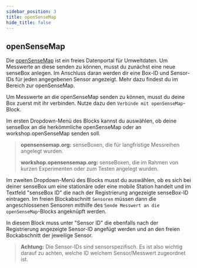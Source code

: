 ```yaml
---
sidebar_position: 3
title: openSenseMap
hide_title: false
---
```


## openSenseMap
Die [openSenseMap](https://www.opensensemap.org) ist ein freies Datenportal für Umweltdaten. Um Messwerte an diese senden zu können, musst du zunächst eine neue senseBox anlegen. Im Anschluss daran werden dir eine Box-ID und Sensor-IDs für jeden angegebenen Sensor angezeigt. Mehr dazu findest du im Bereich zur openSenseMap.

Um Messwerte an die openSenseMap senden zu können, musst du deine Box zuerst mit ihr verbinden. Nutze dazu den `Verbinde mit openSenseMap`-Block.

<!-- {% include image.html image=page.image3 %}
<br> -->
Im ersten Dropdown-Menü des Blocks kannst du auswählen, ob deine senseBox an die herkömmliche openSenseMap oder an workshop.openSenseMap senden soll.

> **opensensemap.org:** senseBoxen, die für langfristige Messreihen angelegt wurden.
>
> **workshop.opensensemap.org:** senseBoxen, die im Rahmen von kurzen Experimenten oder zum Testen angelegt wurden.

Im zweiten Dropdown-Menü des Blocks musst du auswählen, ob es sich bei deiner senseBox um eine stationäre oder eine mobile Station handelt und im Textfeld "senseBox ID" die nach der Registrierung angezeigte senseBox-ID eintragen.
Im freien Blockabschnitt `Sensoren` müssen dann die angeschlossenen Sensoren mithilfe des `Sende Messwert an die openSenseMap`-Blocks angeknüpft werden.

<!-- {% include image.html image=page.image4 %}
<br> -->
In diesem Block muss unter "Sensor ID" die ebenfalls nach der Registrierung angezeigte Sensor-ID angefügt werden und an den freien Bockabschnitt der jeweilige Sensor.

> **Achtung:** Die Sensor-IDs sind sensorspezifisch. Es ist also wichtig darauf zu achten, welche ID welchem Sensor/Messwert zugeordnet ist.
